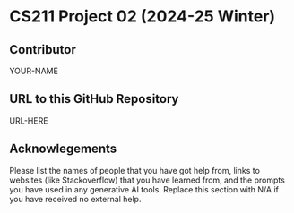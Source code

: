# CS211 Project 02 (2024-25 Winter)

## Contributor
YOUR-NAME

## URL to this GitHub Repository
URL-HERE

## Acknowlegements
Please list the names of people that you have got help from, links to websites (like Stackoverflow) that you have learned from, and the prompts you have used in any generative AI tools. Replace this section with N/A if you have received no external help.
